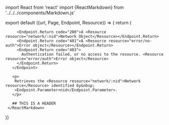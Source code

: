 import React from 'react'
import {ReactMarkdown} from '../../../components/Markdown.js'

export default ({url, Page, Endpoint, Resource}) => {
  return (
     <ReactMarkdown>
       <Endpoint
         url={url}
         stability="alpha"
         group="channels"
         method="get"
         path="/_channels/io/:network/:chan">

         <Endpoint.Return code="200">A <Resource resource="network/:nid">Network Object</Resource></Endpoint.Return>
         <Endpoint.Return code="401">A <Resource resource="error/no-auth">Error object</Resource></Endpoint.Return>
         <Endpoint.Return code="403">
           Authentication failed, or no access to the resource. <Resource resource="error/auth">Error object</Resource>
         </Endpoint.Return>
       </Endpoint>

       <p>
        Retrieves the <Resource resource="network/:nid">Network resource</Resource> identified by&nbsp;
        <Endpoint.Parameter>nid</Endpoint.Parameter>.
       </p>

       ## THIS IS A HEADER
     </ReactMarkdown>
)}

